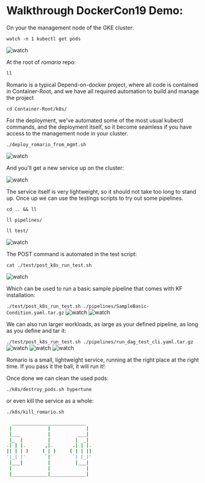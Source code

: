 # Walkthrough DockerCon19 Demo:

On your the management node of the GKE cluster:

`watch -n 1 kubectl get pods`

![watch](watchkctlgetpods.png)

At the root of _romario_ repo:

`ll`

Romario is a typical Depend-on-docker project, where all code is contained in Container-Root, and we have all required automation to build and manage the project

`cd Container-Root/k8s/`

For the deployment, we've automated some of the most usual kubectl commands, and the deployment itself, so it become seamless if you have access to the management node in your cluster.

`./deploy_romario_from_mgmt.sh`

![watch](deployRomario.png)

And you'll get a new service up on the cluster:

![watch](newRomario.png)

The service itself is very lightweight, so it should not take too long to stand up. Once up we can use the testings scripts to try out some pipelines.

`cd .. && ll`

`ll pipelines/`  

`ll test/`

![watch](gitLL.png)

The POST command is automated in the test script:

`cat ./test/post_k8s_run_test.sh`

![watch](catPOST.png)

Which can be used to run a basic sample pipeline that comes with KF installation:

`./test/post_k8s_run_test.sh ./pipelines/SampleBasic-Condition.yaml.tar.gz`
![watch](samplePods.png)
![watch](sampleComplete.png)

We can also run larger workloads, as large as your defined pipeline, as long as you define and tar it:

`./test/post_k8s_run_test.sh ./pipelines/run_dag_test_cli.yaml.tar.gz`
![watch](hypertunePods.png)
![watch](hypertuneRun.png)
![watch](hypertuneComplete.png)

Romario is a small, lightweight service, running at the right place at the right time. If you pass it the ball, it will run it!

Once done we can clean the used pods:

`./k8s/destroy_pods.sh hypertune`

or even kill the service as a whole:

`./k8s/kill_romario.sh`


```bash
  ___________________________
 |             |             |
 |___          |          ___|
 |_  |         |         |  _|
.| | |.       ,|.       .| | |.
|| | | )     ( | )     ( | | ||
'|_| |'       `|'       `| |_|'
 |___|         |         |___|
 |             |             |
 |_____________|_____________|
```
